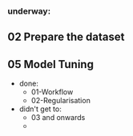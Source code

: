 

### underway:

## 02 Prepare the dataset


## 05 Model Tuning
- done:
  - 01-Workflow
  - 02-Regularisation
- didn't get to:
  - 03 and onwards
  -
